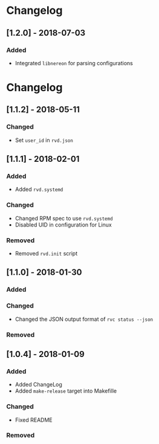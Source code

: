 
# Changelog

## [1.2.0] - 2018-07-03
### Added

- Integrated `libnereon` for parsing configurations

# Changelog

## [1.1.2] - 2018-05-11
### Changed

- Set `user_id` in `rvd.json`

## [1.1.1] - 2018-02-01
### Added

- Added `rvd.systemd`

### Changed

- Changed RPM spec to use `rvd.systemd`
- Disabled UID in configuration for Linux

### Removed

- Removed `rvd.init` script

## [1.1.0] - 2018-01-30
### Added

### Changed

- Changed the JSON output format of `rvc status --json`

### Removed

## [1.0.4] - 2018-01-09
### Added

- Added ChangeLog
- Added `make-release` target into Makefille

### Changed

- Fixed README

### Removed
